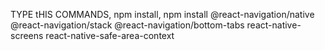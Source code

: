 TYPE tHIS COMMANDS,
npm install,
npm install @react-navigation/native @react-navigation/stack @react-navigation/bottom-tabs react-native-screens react-native-safe-area-context
